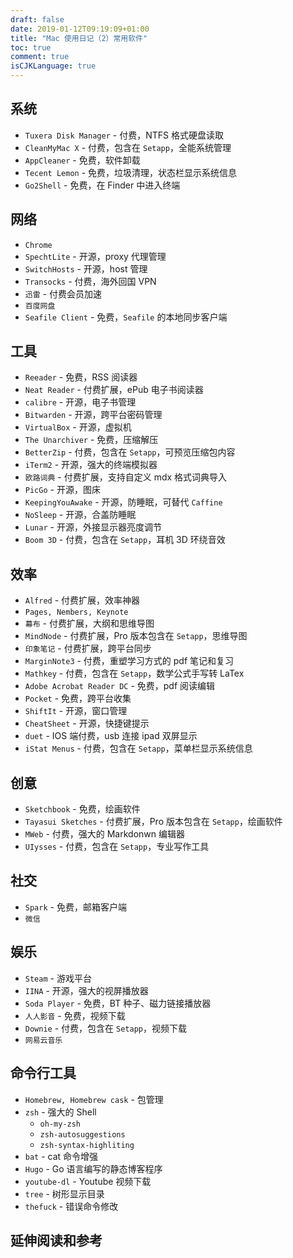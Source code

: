 ```yaml
---
draft: false
date: 2019-01-12T09:19:09+01:00
title: "Mac 使用日记（2）常用软件"
toc: true
comment: true
isCJKLanguage: true
---
```


## 系统

- `Tuxera Disk Manager` - 付费，NTFS 格式硬盘读取
- `CleanMyMac X` - 付费，包含在 `Setapp`，全能系统管理
- `AppCleaner` - 免费，软件卸载
- `Tecent Lemon` - 免费，垃圾清理，状态栏显示系统信息
- `Go2Shell` - 免费，在 Finder 中进入终端

## 网络

- `Chrome`
- `SpechtLite` - 开源，proxy 代理管理
- `SwitchHosts` - 开源，host 管理
- `Transocks` - 付费，海外回国 VPN
- `迅雷` - 付费会员加速
- `百度网盘`
- `Seafile Client` - 免费，`Seafile` 的本地同步客户端

## 工具

- `Reeader` - 免费，RSS 阅读器
- `Neat Reader` - 付费扩展，ePub 电子书阅读器
- `calibre` - 开源，电子书管理
- `Bitwarden` - 开源，跨平台密码管理
- `VirtualBox` - 开源，虚拟机
- `The Unarchiver` - 免费，压缩解压
- `BetterZip` - 付费，包含在 `Setapp`，可预览压缩包内容
- `iTerm2` - 开源，强大的终端模拟器
- `欧路词典` - 付费扩展，支持自定义 mdx 格式词典导入
- `PicGo` - 开源，图床
- `KeepingYouAwake` - 开源，防睡眠，可替代 `Caffine`
- `NoSleep` - 开源，合盖防睡眠
- `Lunar` - 开源，外接显示器亮度调节
- `Boom 3D` - 付费，包含在 `Setapp`，耳机 3D 环绕音效

## 效率

- `Alfred` - 付费扩展，效率神器
- `Pages, Nembers, Keynote`
- `幕布` - 付费扩展，大纲和思维导图
- `MindNode` - 付费扩展，Pro 版本包含在 `Setapp`，思维导图
- `印象笔记` - 付费扩展，跨平台同步
- `MarginNote3` - 付费，重塑学习方式的 pdf 笔记和复习
- `Mathkey` - 付费，包含在 `Setapp`，数学公式手写转 LaTex
- `Adobe Acrobat Reader DC` - 免费，pdf 阅读编辑
- `Pocket` - 免费，跨平台收集
- `ShiftIt` - 开源，窗口管理
- `CheatSheet` - 开源，快捷键提示
- `duet` - IOS 端付费，usb 连接 ipad 双屏显示
- `iStat Menus` - 付费，包含在 `Setapp`，菜单栏显示系统信息

## 创意

- `Sketchbook` - 免费，绘画软件
- `Tayasui Sketches` - 付费扩展，Pro 版本包含在 `Setapp`，绘画软件
- `MWeb` - 付费，强大的 Markdonwn 编辑器
- `UIysses` - 付费，包含在 `Setapp`，专业写作工具

## 社交

- `Spark` - 免费，邮箱客户端
- `微信`

## 娱乐

- `Steam` - 游戏平台
- `IINA` - 开源，强大的视屏播放器
- `Soda Player` - 免费，BT 种子、磁力链接播放器
- `人人影音` - 免费，视频下载
- `Downie` - 付费，包含在 `Setapp`，视频下载
- `网易云音乐`

## 命令行工具

- `Homebrew, Homebrew cask` - 包管理
- `zsh` - 强大的 Shell
    - `oh-my-zsh`
    - `zsh-autosuggestions`
    - `zsh-syntax-highliting`
- `bat` - cat 命令增强
- `Hugo` - Go 语言编写的静态博客程序
- `youtube-dl` - Youtube 视频下载
- `tree` - 树形显示目录
- `thefuck` - 错误命令修改

## 延伸阅读和参考